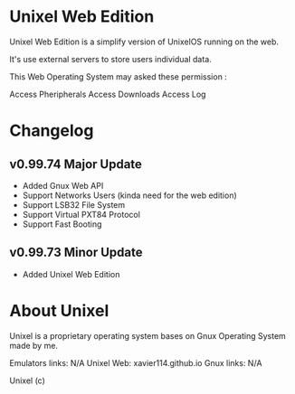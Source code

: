 # Unixel Web Edition

Unixel Web Edition is a simplify version
of UnixelOS running on the web.

It's use external servers to store users
individual data.

This Web Operating System may asked these permission :

Access Pheripherals
Access Downloads
Access Log

# Changelog

## v0.99.74 Major Update
- Added Gnux Web API
- Support Networks Users (kinda need for the web edition)
- Support LSB32 File System
- Support Virtual PXT84 Protocol
- Support Fast Booting

## v0.99.73 Minor Update
- Added Unixel Web Edition

# About Unixel

Unixel is a proprietary operating system
bases on Gnux Operating System made by me.

Emulators links: N/A
Unixel Web: xavier114.github.io
Gnux links: N/A

Unixel (c)
